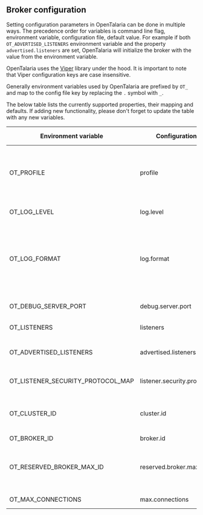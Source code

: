 ## Broker configuration

Setting configuration parameters in OpenTalaria can be done in multiple ways. The precedence order for variables is command line flag, environment variable, configuration file, default value. For example if both `OT_ADVERTISED_LISTENERS` environment variable and the property `advertised.listeners` are set, OpenTalaria will initialize the broker with the value from the environment variable. 

OpenTalaria uses the [Viper](https://github.com/spf13/viper) library under the hood. It is important to note that Viper configuration keys are case insensitive.

Generally environment variables used by OpenTalaria are prefixed by `OT_` and map to the config file key by replacing the `.` symbol with `_`.

The below table lists the currently supported properties, their mapping and defaults. If adding new functionality, please don't forget to update the table with any new variables.

| Environment variable              | Configuration key              | Flag | Default value | Description                                                                                                                                                                                                                         |
| --------------------------------- | ------------------------------ | ---- | ------------- | ----------------------------------------------------------------------------------------------------------------------------------------------------------------------------------------------------------------------------------- |
| OT_PROFILE                        | profile                        | -    | -             | Sets the runtime profile for the broker. Accepted values are `localdev`, `dev`, `prod`. Starting the process with profile `localdev` exposes [expvar](https://pkg.go.dev/expvar) on port set by `OT_DEBUG_SERVER_PORT`.             |
| OT_LOG_LEVEL                      | log.level                      | -    | warn          | Sets the log level. Accepted values are `debug`, `info`, `warn`, `error`                                                                                                                                                            |
| OT_LOG_FORMAT                     | log.format                     | -    | text          | Sets the log format used by the logger. Accepted values are `json` and `text`. it is recommended to use `json` for production, which produces structured logs in json format that can be directly consumed by log management tools. |
| OT_DEBUG_SERVER_PORT              | debug.server.port              | -    | 9090          | Sets the debug port where the HTTP server for the `expvar` profile listens.                                                                                                                                                         |
| OT_LISTENERS                      | listeners                      | -    | -             | The address the socket server listens on.                                                                                                                                                                                           |
| OT_ADVERTISED_LISTENERS           | advertised.listeners           | -    | -             | Listener name, hostname and port the broker will advertise to clients. If not set, it uses the value for "listeners".                                                                                                               |
| OT_LISTENER_SECURITY_PROTOCOL_MAP | listener.security.protocol.map | -    | -             | Maps listener names to security protocols, the default is for them to be the same.                                                                                                                                                  |
| OT_CLUSTER_ID                     | cluster.id                     | -    | Random UUID   | Cluster ID associated with the broker. If not set, a new random UUID will be associated every time the broker is restarted.                                                                                                         |
| OT_BROKER_ID                      | broker.id                      | -    | -1            | Broker id in the cluster.                                                                                                                                                                                                           |
| OT_RESERVED_BROKER_MAX_ID         | reserved.broker.max.id         | -    | 1000          | By default in KRaft mode, generated broker IDs start from reserved.broker.max.id + 1, where reserved.broker.max.id=1000 if the property is not set.                                                                                 |
| OT_MAX_CONNECTIONS                | max.connections                | -    | Int.Max       | Connection pool size used by socket server.                                                                                                                                                                                         |
